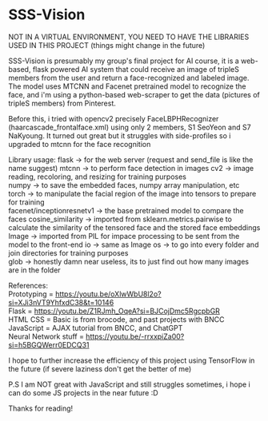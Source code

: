 ﻿# SSS-Vision

NOT IN A VIRTUAL ENVIRONMENT, YOU NEED TO HAVE THE LIBRARIES USED IN THIS PROJECT
(things might change in the future)

SSS-Vision is presumably my group's final project for AI course, it is a web-based, flask powered
AI system that could receive an image of tripleS members from the user and return a face-recognized and labeled image. The model uses MTCNN and Facenet pretrained model to recognize the face, and i'm using a python-based web-scraper to get the data (pictures of tripleS members) from Pinterest.

Before this, i tried with opencv2 precisely FaceLBPHRecognizer (haarcascade_frontalface.xml) using only 2 members, S1 SeoYeon and S7 NaKyoung. It turned out great but it struggles with side-profiles so i upgraded to mtcnn for the face recognition

Library usage:
flask -> for the web server (request and send_file is like the name suggest)
mtcnn -> to perform face detection in images
cv2 -> image reading, recoloring, and resizing for training purposes  
numpy -> to save the embedded faces, numpy array manipulation, etc  
torch -> to manipulate the facial region of the image into tensors to prepare for training  
facenet/inceptionresnetv1 -> the base pretrained model to compare the faces 
cosine_similarity -> imported from sklearn.metrics.pairwise to calculate the similarity of the tensored face and the stored face embeddings
Image -> imported from PIL for impace processing to be sent from the model to the front-end
io -> same as Image
os -> to go into every folder and join directories for training purposes  
glob -> honestly damn near useless, its to just find out how many images are in the folder

References:  
Prototyping = https://youtu.be/oXlwWbU8l2o?si=XJi3nVT9YhfxdC38&t=10146  
Flask = https://youtu.be/Z1RJmh_OqeA?si=BJCojDmc5RgcpbGR  
HTML CSS = Basic is from brocode, and past projects with BNCC  
JavaScript = AJAX tutorial from BNCC, and ChatGPT  
Neural Network stuff = https://youtu.be/-rrxxpiZa00?si=h5BGQWerr0EDCQ31  

I hope to further increase the efficiency of this project using TensorFlow in the future (if severe laziness don't get the better of me) 

P.S I am NOT great with JavaScript and still struggles sometimes, i hope i can do some JS projects in the near future :D

Thanks for reading!

